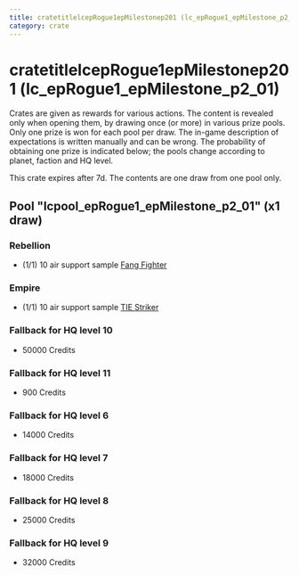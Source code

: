 ```yaml
---
title: cratetitlelcepRogue1epMilestonep201 (lc_epRogue1_epMilestone_p2_01)
category: crate
---
```


# cratetitlelcepRogue1epMilestonep201 (lc_epRogue1_epMilestone_p2_01)

Crates are given as rewards for various actions. The content is revealed only when opening them, by drawing once (or more) in various prize pools. Only one prize is won for each pool per draw. The in-game description of expectations is written manually and can be wrong. The probability of obtaining one prize is indicated below; the pools change according to planet, faction and HQ level.

This crate expires after 7d. The contents are one draw from one pool only.

## Pool "lcpool_epRogue1_epMilestone_p2_01" (x1 draw)

### Rebellion

  * (1/1) 10 air support sample [Fang Fighter](FangFighter)

### Empire

  * (1/1) 10 air support sample [TIE Striker](AtmosMig)

### Fallback for HQ level 10

  * 50000 Credits

### Fallback for HQ level 11

  * 900 Credits

### Fallback for HQ level 6

  * 14000 Credits

### Fallback for HQ level 7

  * 18000 Credits

### Fallback for HQ level 8

  * 25000 Credits

### Fallback for HQ level 9

  * 32000 Credits